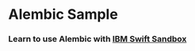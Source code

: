 # Alembic Sample

### Learn to use Alembic with [IBM Swift Sandbox](https://swiftlang.ng.bluemix.net/#/repl?gitPackage=https:%2F%2Fgithub.com%2Fra1028%2FAlembic%2FSample)
